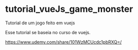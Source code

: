 # tutorial_vueJs_game_monster

Tutorial de um jogo feito em vuejs

Esse tutorial se baseia no curso de vuejs.

https://www.udemy.com/share/101WzMCUcdc1pbRXQ=/

